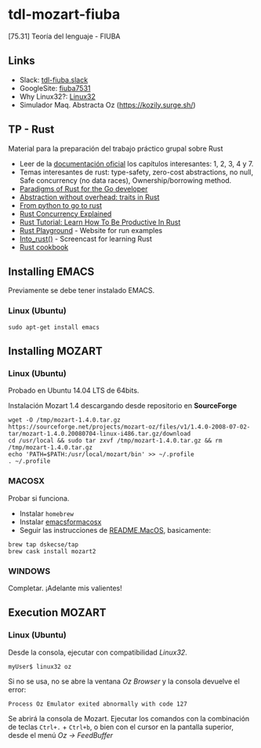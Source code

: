 # tdl-mozart-fiuba
 [75.31] Teoría del lenguaje - FIUBA 

## Links
* Slack: [tdl-fiuba.slack](https://tdl-fiuba.slack.com)
* GoogleSite: [fiuba7531](https://sites.google.com/site/fiuba7531/)
* Why Linux32?: [Linux32](https://gerardnico.com/linux/linux32)
* Simulador Maq. Abstracta Oz (https://kozily.surge.sh/)

## TP - Rust

Material para la preparación del trabajo práctico grupal sobre Rust

* Leer de la [documentación oficial](https://doc.rust-lang.org/book/second-edition/foreword.html) los capítulos interesantes: 1, 2, 3, 4 y 7.
* Temas interesantes de rust: type-safety, zero-cost abstractions, no null, Safe concurrency (no data races), Ownership/borrowing method.
* [Paradigms of Rust for the Go developer](https://medium.com/@deckarep/paradigms-of-rust-for-the-go-developer-210f67cd6a29)
* [Abstraction without overhead: traits in Rust](https://blog.rust-lang.org/2015/05/11/traits.html)
* [From python to go to rust](http://tech.allo-media.net/point/of/view/2018/03/22/from-python-to-go-to-rust.html)
* [Rust Concurrency Explained](https://www.youtube.com/watch?v=Dbytx0ivH7Q)
* [Rust Tutorial: Learn How To Be Productive In Rust](https://www.youtube.com/watch?v=waC2wgknY0s)
* [Rust Playground](https://play.rust-lang.org/) - Website for run examples
* [Into_rust()](http://intorust.com/) - Screencast for learning Rust
* [Rust cookbook](https://rust-lang-nursery.github.io/rust-cookbook/)


## Installing EMACS
Previamente se debe tener instalado EMACS.

### Linux (Ubuntu)
```
sudo apt-get install emacs
```

## Installing MOZART

### Linux (Ubuntu)
Probado en Ubuntu 14.04 LTS de 64bits.

Instalación Mozart 1.4 descargando desde repositorio en **SourceForge**
```
wget -O /tmp/mozart-1.4.0.tar.gz https://sourceforge.net/projects/mozart-oz/files/v1/1.4.0-2008-07-02-tar/mozart-1.4.0.20080704-linux-i486.tar.gz/download
cd /usr/local && sudo tar zxvf /tmp/mozart-1.4.0.tar.gz && rm /tmp/mozart-1.4.0.tar.gz
echo 'PATH=$PATH:/usr/local/mozart/bin' >> ~/.profile
. ~/.profile
```

### MACOSX
Probar si funciona.

* Instalar `homebrew`
* Instalar [emacsformacosx](https://emacsformacosx.com/)
* Seguir las instrucciones de [README.MacOS](https://github.com/mozart/mozart2/blob/master/README.MacOS.md), basicamente:

```
brew tap dskecse/tap
brew cask install mozart2
```

### WINDOWS
Completar. ¡Adelante mis valientes!

## Execution MOZART

### Linux (Ubuntu)

Desde la consola, ejecutar con compatibilidad *Linux32*.

```
myUser$ linux32 oz
```
Si no se usa, no se abre la ventana *Oz Browser* y la consola devuelve el error:
```
Process Oz Emulator exited abnormally with code 127
```

Se abrirá la consola de Mozart.
Ejecutar los comandos con la combinación de teclas `Ctrl+.` + `Ctrl+b`, o bien con el cursor en la pantalla superior, desde el menú *Oz -> FeedBuffer*
